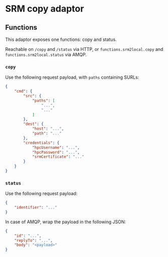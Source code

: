 # SRM copy adaptor

## Functions
This adaptor exposes one functions: copy and status. 

Reachable on `/copy` and `/status` via HTTP, or `functions.srm2local.copy` and `functions.srm2local.status` via AMQP.

### `copy`
Use the following request payload, with `paths` containing SURLs:

```json
{
    "cmd": {
        "src": {
            "paths": [
                "...", 
                "..."
            ]
        },
        "dest": {
            "host": "...",
            "path": "..."
        },
        "credentials": {
            "hpcUsername": "...",
            "hpcPassword": "...",
            "srmCertificate": "..."
        }
    }
}
```

### `status`
Use the following request payload:

```json
{
    "identifier": "..."
}
```

In case of AMQP, wrap the payload in the following JSON:

```json
{
    "id": "...",
    "replyTo": "...",
    "body": "<payload>"
}
```
